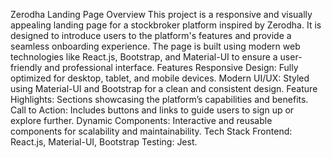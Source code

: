 Zerodha Landing Page
Overview
This project is a responsive and visually appealing landing page for a stockbroker platform inspired by Zerodha. It is designed to introduce users to the platform's features and provide a seamless onboarding experience. The page is built using modern web technologies like React.js, Bootstrap, and Material-UI to ensure a user-friendly and professional interface.
Features
Responsive Design: Fully optimized for desktop, tablet, and mobile devices.
Modern UI/UX: Styled using Material-UI and Bootstrap for a clean and consistent design.
Feature Highlights: Sections showcasing the platform’s capabilities and benefits.
Call to Action: Includes buttons and links to guide users to sign up or explore further.
Dynamic Components: Interactive and reusable components for scalability and maintainability.
Tech Stack
Frontend: React.js, Material-UI, Bootstrap
Testing: Jest.
